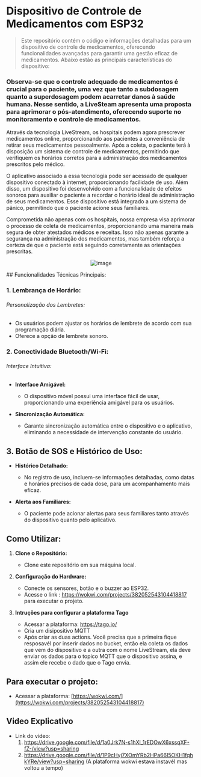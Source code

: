 # Dispositivo de Controle de Medicamentos com ESP32

 > Este repositório contém o código e informações detalhadas para um dispositivo de controle de medicamentos, oferecendo funcionalidades avançadas para garantir uma gestão eficaz de medicamentos. Abaixo estão as principais características do dispositivo:

### Observa-se que o controle adequado de medicamentos é crucial para o paciente, uma vez que tanto a subdosagem quanto a superdosagem podem acarretar danos à saúde humana. Nesse sentido, a LiveSteam apresenta uma proposta para aprimorar o pós-atendimento, oferecendo suporte no monitoramento e controle de medicamentos.

Através da tecnologia LiveStream, os hospitais podem agora prescrever medicamentos online, proporcionando aos pacientes a conveniência de retirar seus medicamentos pessoalmente. Após a coleta, o paciente terá à disposição um sistema de controle de medicamentos, permitindo que verifiquem os horários corretos para a administração dos medicamentos prescritos pelo médico.

O aplicativo associado a essa tecnologia pode ser acessado de qualquer dispositivo conectado à internet, proporcionando facilidade de uso. Além disso, um dispositivo foi desenvolvido com a funcionalidade de efeitos sonoros para auxiliar o paciente a recordar o horário ideal de administração de seus medicamentos. Esse dispositivo está integrado a um sistema de pânico, permitindo que o paciente acione seus familiares.

Comprometida não apenas com os hospitais, nossa empresa visa aprimorar o processo de coleta de medicamentos, proporcionando uma maneira mais segura de obter atestados médicos e receitas. Isso não apenas garante a segurança na administração dos medicamentos, mas também reforça a certeza de que o paciente está seguindo corretamente as orientações prescritas.

<div align="center">

![image](https://github.com/GuilhermeSSantos2004/Edge-Computing/assets/107642647/f9db7846-2fcd-4725-a6c8-56abb277d7d7)

</div>
## Funcionalidades Técnicas Principais:

### 1. Lembrança de Horário:
  
  ###### Personalização dos Lembretes:

- Os usuários podem ajustar os horários de lembrete de acordo com sua programação diária.
- Oferece a opção de lembrete sonoro.


### 2. Conectividade Bluetooth/Wi-Fi:
  ###### Interface Intuitiva:

- **Interface Amigável:**
  - O dispositivo móvel possui uma interface fácil de usar, proporcionando uma experiência amigável para os usuários.

- **Sincronização Automática:**
  - Garante sincronização automática entre o dispositivo e o aplicativo, eliminando a necessidade de intervenção constante do usuário. 

## 3. Botão de SOS e Histórico de Uso:

- **Histórico Detalhado:**
  - No registro de uso, incluem-se informações detalhadas, como datas e horários precisos de cada dose, para um acompanhamento mais eficaz.

- **Alerta aos Familiares:**
  - O paciente pode acionar alertas para seus familiares tanto através do dispositivo quanto pelo aplicativo.

 ## Como Utilizar:

1. **Clone o Repositório:**
   - Clone este repositório em sua máquina local.
     
2. **Configuração do Hardware:**
   - Conecte os sensores, botão e o buzzer ao ESP32.
   - Acesse o link : https://wokwi.com/projects/382052543104418817 para executar o projeto.
     
3. **Intruções para configurar a plataforma Tago**
   - Acessar a plataforma: https://tago.io/
   - Cria um disipositivo MQTT
   - Após criar as duas actions. Você precisa que a primeira fique resposavél por inserir dados no bucket, então ela coleta os dados que vem do dispositivo e a outra com o nome LiveStream, ela deve enviar os dados para o topico MQTT que o dispositivo assina, e assim ele recebe o dado que o Tago envia.
     
## Para executar o projeto: 
   - Acessar a plataforma: [https://wokwi.com/](https://wokwi.com/projects/382052543104418817)

## Video Explicativo
   - Link do vídeo:
      1.  https://drive.google.com/file/d/1a0Jrk7N-s1hXl_1rEDOwX6xssqXF-fZ-/view?usp=sharing
      2.  https://drive.google.com/file/d/1P9cHyj7XOmYRb2HPa66I5OKH1fqhkYRe/view?usp=sharing (A plataforma wokwi estava instavél mas voltou a tempo)
